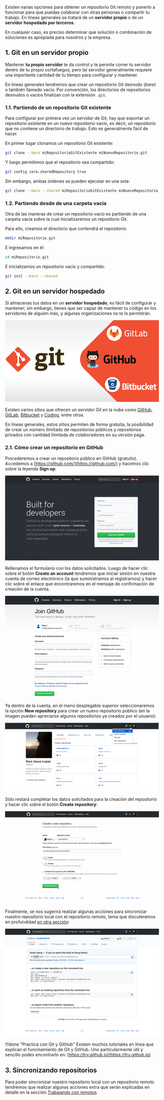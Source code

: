 
Existen varias opciones para obtener un repositorio Git remoto y ponerlo a funcionar para que puedas colaborar con otras personas o compartir tu trabajo. En líneas generales se tratará de un **servidor propio** o de un **servidor hospedado por terceros**.

En cualquier caso, es preciso determinar que solución o combinación de soluciones es apropiada para nosotros y la empresa.


## 1. Git en un servidor propio
Mantener **tu propio servidor** te da control y te permite correr tu servidor dentro de tu propio cortafuegos, pero tal servidor generalmente requiere una importante cantidad de tu tiempo para configurar y mantener. 

En líneas generales tendremos que crear un repositorio Git desnudo (_bare_) o también llamado vacío. Por convención, los directorios de repositorios desnudos o vacíos finalizan con la extensión `.git`.


### 1.1. Partiendo de un repositorio Git existente
Para configurar por primera vez un servidor de Git, hay que exportar un repositorio existente en un nuevo repositorio vacío, es decir, un repositorio que no contiene un directorio de trabajo. Esto es generalmente fácil de hacer.

En primer lugar clonamos un repositorio Git existente: 

```bash
git clone --bare miRepositorioGitExistente miNuevoRepositorio.git
```
Y luego permitimos que el repositorio sea compartido: 

```bash
git config core.sharedRepository true
```
Sin embargo, ambas órdenes se pueden ejecutar en una sola: 

```bash
git clone --bare --shared miRepositorioGitExistente miNuevoRepositorio.git
```

### 1.2. Partiendo desde de una carpeta vacía
Otra de las maneras de crear un repositorio vacío es partiendo de una carpeta vacía sobre la cual inicializaremos un repositorio Git. 

Para ello, creamos el directorio que contendrá el repositorio: 

```bash
mkdir miRepositorio.git
```
E ingresamos en él:

```bash
cd miRepositorio.git
```
E inicializamos un repositorio vacío y compartido:

```bash
git init --bare --shared
```

## 2. Git en un servidor hospedado
Si almacenas tus datos en un **servidor hospedado**, es fácil de configurar y mantener; sin embargo, tienes que ser capaz de mantener tu código en los servidores de alguien más, y algunas organizaciones no te lo permitirán.

![Logo de hosting Git](imgGit/gitSharedHosting.jpg)

Existen varios sitios que ofrecen un servidor Git en la nube como [GitHub](https://github.com), [GitLab](https://about.gitlab.com), [Bitbucket](https://bitbucket.org) y [Coding](https://coding.net/), entre otros. 

En líneas generales, estos sitios permiten de forma gratuita, la posibilidad de crear un número ilimitado de repositorios públicos y repositorios privados con cantidad ilimitada de colaboradores en su versión paga.

### 2.1. Cómo crear un repositorio en GitHub
Procederemos a crear un repositorio público en GitHub (gratuito). Accedemos a [https://github.com/](https://github.com/) y hacemos clic sobre la leyenda **Sign up**:

![GitHub 0](imgGit/gitHub_0.png)

Rellenamos el formulario con los datos solicitados. Luego de hacer clic sobre el botón **Create an account** tendremos que iniciar sesión en nuestra cuenta de correo electrónico (la que suministramos al registrarnos) y hacer clic sobre el enlace que encontraremos en el mensaje de confirmación de creación de la cuenta. 

![GitHub 1](imgGit/gitHub_1.png)

Ya dentro de la cuenta, en el menú desplegable superior seleccionaremos la opción **New repository** para crear un nuevo repositorio público (en la imagen pueden apreciarse algunos repositorios ya creados por el usuario):

![GitHub 2](imgGit/gitHub_2.png)

Sólo restará completar los datos solicitados para la creación del repositorio y hacer clic sobre el botón **Create repository**: 

![GitHub 3](imgGit/gitHub_3.png)

Finalmente, se nos sugerirá realizar algunas acciones para sincronizar nuestro repositorio local con el repositorio remoto, tema que discuteremos en profundidad [en otra sección](trabajandoConRemotos.md): 

![GitHub 4](imgGit/gitHub_4.png)


!!!done "Practicá con Git y GitHub"
		Existen muchos tutoriales en línea que explican el funcinamiento de Git y GitHub. Uno particularmente útil y sencillo podés encontrarlo en: [https://try.github.io](https://try.github.io)

## 3. Sincronizando repositorios
Para poder sincronizar nuestro repositorio local con un repositorio remoto tendremos que realizar algunas acciones extra que serán explicadas en detalle en la sección [Trabajando con remotos](trabajandoConRemotos.md)